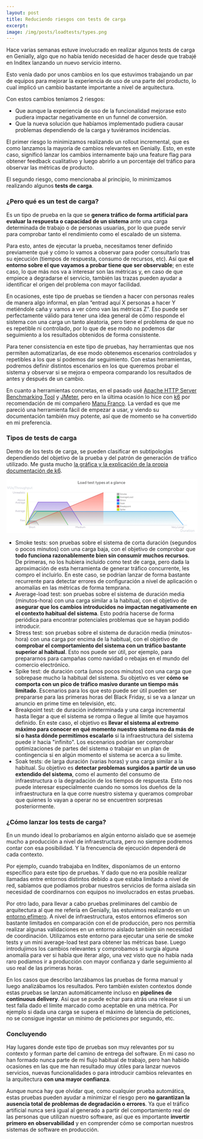```yaml
---
layout: post
title: Reduciendo riesgos con tests de carga
excerpt: 
image: /img/posts/loadtests/types.png
---
```


Hace varias semanas estuve involucrado en realizar algunos tests de carga en Genially, algo que no había tenido necesidad de hacer desde que trabajé en Inditex lanzando un nuevo servicio interno.

Esto venía dado por unos cambios en los que estuvimos trabajando un par de equipos para mejorar la experiencia de uso de una parte del producto, lo cual implicó un cambio bastante importante a nivel de arquitectura.

Con estos cambios teníamos 2 riesgos:
- Que aunque la experiencia de uso de la funcionalidad mejorase esto pudiera impactar negativamente en un funnel de conversión.
- Que la nueva solución que habíamos implementado pudiera causar problemas dependiendo de la carga y tuviéramos incidencias.

El primer riesgo lo minimizamos realizando un rollout incremental, que es como lanzamos la mayoría de cambios relevantes en Genially. Esto, en este caso, significó lanzar los cambios internamente bajo una feature flag para obtener feedback cualitativo y luego abrirlo a un porcentaje del tráfico para observar las métricas de producto.

El segundo riesgo, como mencionaba al principio, lo minimizamos realizando algunos **tests de carga**.

### ¿Pero qué es un test de carga?

Es un tipo de prueba en la que se **genera tráfico de forma artificial para evaluar la respuesta o capacidad de un sistema** ante una carga determinada de trabajo o de personas usuarias, por lo que puede servir para comprobar tanto el rendimiento como el escalado de un sistema.

Para esto, antes de ejecutar la prueba, necesitamos tener definido previamente qué y cómo lo vamos a observar para poder consultarlo tras su ejecución (tiempos de respuesta, consumo de recursos, etc). Así que **el entorno sobre el que vayamos a probar tiene que ser observable**; en este caso, lo que más nos va a interesar son las métricas y, en caso de que empiece a degradarse el servicio, también las trazas pueden ayudar a identificar el origen del problema con mayor facilidad.

En ocasiones, este tipo de pruebas se tienden a hacer con personas reales de manera algo informal, en plan “entrad aquí X personas a hacer Y metiéndole caña y vamos a ver cómo van las métricas Z”. Eso puede ser perfectamente válido para tener una idea general de cómo responde el sistema con una carga un tanto aleatoria, pero tiene el problema de que no es repetible ni controlado, por lo que de ese modo no podemos dar seguimiento a los resultados obtenidos de forma consistente.

Para tener consistencia en este tipo de pruebas, hay herramientas que nos permiten automatizarlas, de ese modo obtenemos escenarios controlados y repetibles a los que sí podemos dar seguimiento. Con estas herramientas, podremos definir distintos escenarios en los que queremos probar el sistema y observar si se mejora o empeora comparando los resultados de antes y después de un cambio.

En cuanto a herramientas concretas, en el pasado usé [Apache HTTP Server Benchmarking Tool](https://httpd.apache.org/docs/2.4/programs/ab.html) y [JMeter](https://jmeter.apache.org/), pero en la última ocasión lo hice con [k6](https://k6.io/) por recomendación de mi compañero [Manu Franco](https://twitter.com/ManuFS95). La verdad es que me pareció una herramienta fácil de empezar a usar, y viendo su documentación también muy potente, así que de momento se ha convertido en mi preferencia.


### Tipos de tests de carga

Dentro de los tests de carga, se pueden clasificar en subtipologías dependiendo del objetivo de la prueba y del patrón de generación de tráfico utilizado. Me gusta mucho [la gráfica y la explicación de la propia documentación de k6](https://grafana.com/load-testing/types-of-load-testing/).

[![Esquema representando los distintos tipos de tests](/img/posts/loadtests/types.png "Esquema representando los distintos tipos de tests, muestra su relación volumen de carga/tiempo")](https://grafana.com/load-testing/types-of-load-testing/)

- Smoke tests: son pruebas sobre el sistema de corta duración (segundos o pocos minutos) con una carga baja, con el objetivo de comprobar que **todo funciona razonablemente bien sin consumir muchos recursos**. De primeras, no los hubiera incluido como test de carga, pero dada la aproximación de esta herramienta de generar tráfico concurrente, les compro el incluirlo. En este caso, se podrían lanzar de forma bastante recurrente para detectar errores de configuración a nivel de aplicación o anomalías en las métricas de forma temprana.
- Average-load test: son pruebas sobre el sistema de duración media (minutos-hora) con una carga similar a la habitual, con el objetivo de **asegurar que los cambios introducidos no impactan negativamente en el contexto habitual del sistema**. Esto podría hacerse de forma periódica para encontrar potenciales problemas que se hayan podido introducir.
- Stress test: son pruebas sobre el sistema de duración media (minutos-hora) con una carga por encima de la habitual, con el objetivo de **comprobar el comportamiento del sistema con un tráfico bastante superior al habitual**. Esto nos puede ser útil, por ejemplo, para prepararnos para campañas como navidad o rebajas en el mundo del comercio electrónico.
- Spike test: de duración corta (unos pocos minutos) con una carga que sobrepase mucho la habitual del sistema. Su objetivo es ver **cómo se comporta con un pico de tráfico masivo durante un tiempo más limitado**. Escenarios para los que esto puede ser útil pueden ser prepararse para las primeras horas del Black Friday, si se va a lanzar un anuncio en prime time en televisión, etc.
- Breakpoint test: de duración indeterminada y una carga incremental hasta llegar a que el sistema se rompa o llegue al límite que hayamos definido. En este caso, el objetivo es **llevar el sistema al extremo máximo para conocer en qué momento nuestro sistema no da más de sí o hasta dónde permitimos escalarlo** si la infraestructura del sistema puede ir hacia "infinito". Los escenarios podrían ser comprobar optimizaciones de partes del sistema o trabajar en un plan de contingencia si en algún momento el sistema se acerca a su límite.
- Soak tests: de larga duración (varias horas) y una carga similar a la habitual. Su objetivo es **detectar problemas surgidos a partir de un uso extendido del sistema**, como el aumento del consumo de infraestructura o la degradación de los tiempos de respuesta. Esto nos puede interesar especialmente cuando no somos los dueños de la infraestructura en la que corre nuestro sistema y queramos comprobar que quienes lo vayan a operar no se encuentren sorpresas posteriormente.

### ¿Cómo lanzar los tests de carga?

En un mundo ideal lo probaríamos en algún entorno aislado que se asemeje mucho a producción a nivel de infraestructura, pero no siempre podremos contar con esa posibilidad. Y la frencuencia de ejecución dependerá de cada contexto.

Por ejemplo, cuando trabajaba en Inditex, disponíamos de un entorno específico para este tipo de pruebas. Y dado que no era posible realizar llamadas entre entornos distintos debido a que estaba limitado a nivel de red, sabíamos que podíamos probar nuestros servicios de forma aislada sin necesidad de coordinarnos con equipos no involucrados en estas pruebas.

Por otro lado, para llevar a cabo pruebas preliminares del cambio de arquitectura al que me refería en Genially, las estuvimos realizando en un [entorno efímero](https://tech.genial.ly/environment-as-a-service-f7966d609744). A nivel de infraestructura, estos entornos efímeros son bastante limitados en comparación con el de producción, pero nos permitía realizar algunas validaciones en un entorno aislado también sin necesidad de coordinación. Utilizamos este entorno para ejecutar una serie de smoke tests y un mini average-load test para obtener las métricas base. Luego introdujimos los cambios relevantes y comprobamos si surgía alguna anomalía para ver si había que iterar algo, una vez visto que no había nada raro podíamos ir a producción con mayor confianza y darle seguimiento al uso real de las primeras horas.

En los casos que describo lanzábamos las pruebas de forma manual y luego analizábamos los resultados. Pero también existen contextos donde estas pruebas se lanzan automáticamente incluso en **pipelines de continuous delivery**. Así que se puede echar para atrás una release si un test falla dado el límite marcado como aceptable en una métrica. Por ejemplo si dada una carga se supera el máximo de latencia de peticiones, no se consigue ingestar un mínimo de peticiones por segundo, etc.

### Concluyendo

Hay lugares donde este tipo de pruebas son muy relevantes por su contexto y forman parte del camino de entrega del software. En mi caso no han formado nunca parte de mi flujo habitual de trabajo, pero han habido ocasiones en las que me han resultado muy útiles para lanzar nuevos servicios, nuevas funcionalidades o para introducir cambios relevantes en la arquitectura **con una mayor confianza**.

Aunque nunca hay que olvidar que, como cualquier prueba automática, estas pruebas pueden ayudar a minimizar el riesgo pero **no garantizan la ausencia total de problemas de degradación o errores**. Ya que el tráfico artificial nunca será igual al generado a partir del comportamiento real de las personas que utilizan nuestro software, así que es importante **invertir primero en observabilidad** y en comprender cómo se comportan nuestros sistemas de software en producción.



